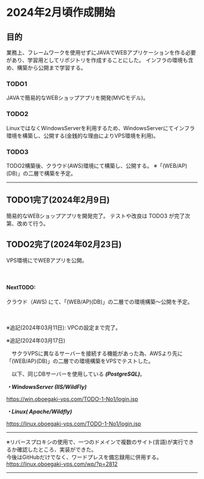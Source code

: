 # 2024年2月頃作成開始

## 目的
業務上、フレームワークを使用せずにJAVAでWEBアプリケーションを作る必要があり、学習用としてリポジトリを作成することにした。
インフラの環境も含め、構築から公開まで学習する。

### TODO1 
JAVAで簡易的なWEBショップアプリを開発(MVCモデル)。

### TODO2
LinuxではなくWindowsServerを利用するため、WindowsServerにてインフラ環境を構築し、公開する(金銭的な理由によりVPS環境を利用)。

### TODO3
TODO2構築後、クラウド(AWS)環境にて構築し、公開する。
※「(WEB/AP)(DB)」の二層で構築を予定。

----------------------------------------------

## TODO1完了(2024年2月9日)
簡易的なWEBショップアプリを開発完了。
テストや改良は TODO3 が完了次第、改めて行う。

## TODO2完了(2024年02月23日) 
VPS環境にでWEBアプリを公開。

　　
　　

#### NextTODO: 
クラウド（AWS) にて、「(WEB/AP)(DB)」の二層での環境構築～公開を予定。  

　

※追記(2024年03月11日): VPCの設定まで完了。　　


  
※追記(2024年03月17日)　　

　サクラVPSに異なるサーバーを接続する機能があった為、AWSより先に「(WEB/AP)(DB)」の二層での環境構築をVPSでテストした。　　
 

　以下、同じDBサーバーを使用している ***(PostgreSQL)***。　　

   

***・WindowsServer (IIS/WildFly)***  
 
https://win.oboegaki-vps.com/TODO-1-No1/login.jsp
     
***・Linux( Apache/Wildfly)***  
  
https://linux.oboegaki-vps.com/TODO-1-No1/login.jsp

___
※リバースプロキシの使用で、一つのドメインで複数のサイト(言語)が実行できるか確認したところ、実装ができた。  
今後はGitHubだけでなく、ワードプレスを備忘録用に併用する。　　
https://linux.oboegaki-vps.com/wp/?p=2812
___
 


